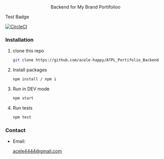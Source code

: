 
<div align="center">
    Backend for My Brand Portifolioo 
</div>

<p>Test Badge</p>

[![CircleCI](https://circleci.com/gh/acele-happy/ATPL_Portifolio_Backend.svg?style=shield)](https://circleci.com/gh/circleci/circleci-docs)

### Installation

1. clone this repo
   ```sh
   git clone https://github.com/acele-happy/ATPL_Portifolio_Backend
   ```
2. Install packages
   ```sh
   npm install / npm i
   ```
3. Run in DEV mode
   ```sh
   npm start
   ```

4. Run tests
    ```sh
    npm test
    ```

### Contact
- Email: <p>acele4444@gmail.com</p>